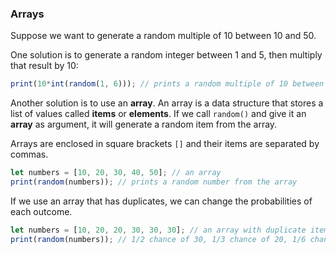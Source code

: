 ### Arrays

Suppose we want to generate a random multiple of 10 between 10 and 50.

One solution is to generate a random integer between 1 and 5, then multiply that result by 10:

```js
print(10*int(random(1, 6))); // prints a random multiple of 10 between 1 and 50
```

Another solution is to use an **array**. An array is a data structure that stores a list of values called **items** or **elements**. If we call `random()` and give it an **array** as argument, it will generate a random item from the array.

Arrays are enclosed in square brackets `[]` and their items are separated by commas.

```js
let numbers = [10, 20, 30, 40, 50]; // an array
print(random(numbers)); // prints a random number from the array
```

If we use an array that has duplicates, we can change the probabilities of each outcome.

```js
let numbers = [10, 20, 20, 30, 30, 30]; // an array with duplicate items
print(random(numbers)); // 1/2 chance of 30, 1/3 chance of 20, 1/6 chance of 10
```

